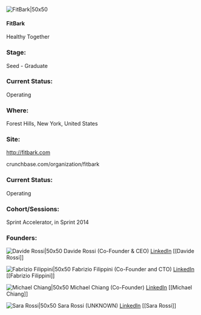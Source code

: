 

![FitBark|50x50](https://apimg.techstars.com/connect/images/image_files/5386/4f81/c581/e98a/9500/0002/original/FitBark_Logo_Techstars.jpg)

#### FitBark
Healthy Together

### Stage: 
Seed - Graduate 

### Current Status: 
Operating

### Where:
Forest Hills, New York, United States

### Site:
http://fitbark.com



crunchbase.com/organization/fitbark

### Current Status: 
Operating

### Cohort/Sessions: 
Sprint Accelerator, in Sprint 2014

### Founders: 

![Davide Rossi|50x50](https://apimg.techstars.com/connect/images/image_files/5323/8554/a088/deeb/6a00/0001/original/Davide_Rossi.jpg) Davide Rossi (Co-Founder & CEO) [LinkedIn](https://linkedin.com/in/daviderossi) [[Davide Rossi]]

![Fabrizio Filippini|50x50](https://apimg.techstars.com/connect/images/image_files/5386/7af6/7112/9a74/9600/0002/original/squared.jpg) Fabrizio Filippini (Co-Founder and CTO) [LinkedIn](https://linkedin.com/in/fafilippini) [[Fabrizio Filippini]]

![Michael Chiang|50x50](https://apimg.techstars.com/connect/images/image_files/5322/0331/5f70/059a/8e00/0002/original/Headshot_.jpg) Michael Chiang (Co-Founder) [LinkedIn](https://linkedin.com/in/michaelchiang89) [[Michael Chiang]]

![Sara Rossi|50x50](https://apimg.techstars.com/connect/users/image_files/5323/855e/a088/deeb/6a00/0002/original/Sara_Rossi.jpg?1401310819) Sara Rossi (UNKNOWN) [LinkedIn](https://linkedin.com/in/sararossi1) [[Sara Rossi]]


